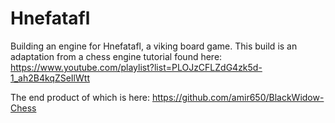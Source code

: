 # Hnefatafl
Building an engine for Hnefatafl, a viking board game.
This build is an adaptation from a chess engine tutorial found here:
https://www.youtube.com/playlist?list=PLOJzCFLZdG4zk5d-1_ah2B4kqZSeIlWtt

The end product of which is here:
https://github.com/amir650/BlackWidow-Chess
